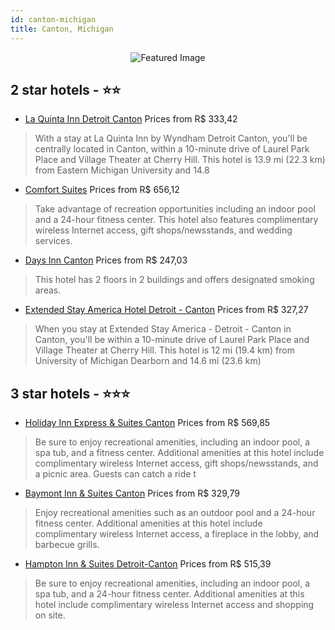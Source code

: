 ```yaml
---
id: canton-michigan
title: Canton, Michigan
---
```


<center><img src="https://i.travelapi.com/hotels/1000000/60000/50100/50007/7ba2fba4_z.jpg" alt="Featured Image" /></center>


##  2 star hotels - ⭐️⭐️

-    [La Quinta Inn Detroit Canton](https://us.hurb.com/hotels/canton/la-quinta-inn-detroit-canton-JNP-JP856513?cmp=18055) Prices from R$ 333,42
   > With a stay at La Quinta Inn by Wyndham Detroit Canton, you'll be centrally located in Canton, within a 10-minute drive of Laurel Park Place and Village Theater at Cherry Hill. This hotel is 13.9 mi (22.3 km) from Eastern Michigan University and 14.8
-    [Comfort Suites](https://us.hurb.com/hotels/canton/comfort-suites-JNP-JP011424?cmp=18055) Prices from R$ 656,12
   > Take advantage of recreation opportunities including an indoor pool and a 24-hour fitness center. This hotel also features complimentary wireless Internet access, gift shops/newsstands, and wedding services.
-    [Days Inn Canton](https://us.hurb.com/hotels/canton/days-inn-canton-JNP-JP155814?cmp=18055) Prices from R$ 247,03
   > This hotel has 2 floors in 2 buildings and offers designated smoking areas.
-    [Extended Stay America Hotel Detroit - Canton](https://us.hurb.com/hotels/canton/extended-stay-america-hotel-detroit-canton-JNP-JP785556?cmp=18055) Prices from R$ 327,27
   > When you stay at Extended Stay America - Detroit - Canton in Canton, you'll be within a 10-minute drive of Laurel Park Place and Village Theater at Cherry Hill. This hotel is 12 mi (19.4 km) from University of Michigan Dearborn and 14.6 mi (23.6 km) 

##  3 star hotels - ⭐️⭐️⭐️

-    [Holiday Inn Express & Suites Canton](https://us.hurb.com/hotels/canton/holiday-inn-express-suites-canton-JNP-JP783247?cmp=18055) Prices from R$ 569,85
   > Be sure to enjoy recreational amenities, including an indoor pool, a spa tub, and a fitness center. Additional amenities at this hotel include complimentary wireless Internet access, gift shops/newsstands, and a picnic area. Guests can catch a ride t
-    [Baymont Inn & Suites Canton](https://us.hurb.com/hotels/canton/baymont-inn-suites-canton-JNP-JP786783?cmp=18055) Prices from R$ 329,79
   > Enjoy recreational amenities such as an outdoor pool and a 24-hour fitness center. Additional amenities at this hotel include complimentary wireless Internet access, a fireplace in the lobby, and barbecue grills.
-    [Hampton Inn & Suites Detroit-Canton](https://us.hurb.com/hotels/canton/hampton-inn-suites-detroit-canton-JNP-JP018770?cmp=18055) Prices from R$ 515,39
   > Be sure to enjoy recreational amenities, including an indoor pool, a spa tub, and a 24-hour fitness center. Additional amenities at this hotel include complimentary wireless Internet access and shopping on site.
